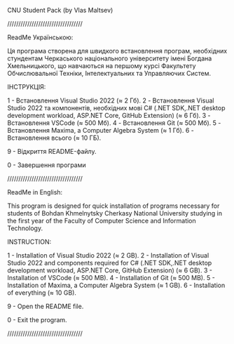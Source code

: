 CNU Student Pack (by Vlas Maltsev)

//////////////////////////////////

ReadMe Українською:

Ця програма створена для швидкого встановлення програм, необхідних стундентам Черкаського національного університету імені Богдана Хмельницького, що навчаються на першому курсі Факультету Обчислювальної Техніки, Інтелектуальних та Управляючих Систем.

ІНСТРУКЦІЯ:

1 - Встановлення Visual Studio 2022 (≈ 2 Гб).
2 - Встановлення Visual Studio 2022 та компонентів, необхідних мові C# (.NET SDK,.NET desktop development workload, ASP.NET Core, GitHub Extension) (≈ 6 Гб).
3 - Встановлення VSCode (≈ 500 Мб).
4 - Встановлення Git (≈ 500 Мб).
5 - Встановлення Maxima, a Computer Algebra System (≈ 1 Гб).
6 - Встановлення всього (≈ 10 ГБ).

9 - Відкриття README-файлу.

0 - Завершення програми

//////////////////////////////////

ReadMe in English:

This program is designed for quick installation of programs necessary for students of Bohdan Khmelnytsky Cherkasy National University studying in the first year of the Faculty of Computer Science and Information Technology.

INSTRUCTION:

1 - Installation of Visual Studio 2022 (≈ 2 GB).
2 - Installation of Visual Studio 2022 and components required for C# (.NET SDK,.NET desktop development workload, ASP.NET Core, GitHub Extension) (≈ 6 GB).
3 - Installation of VSCode (≈ 500 MB).
4 - Installation of Git (≈ 500 MB).
5 - Installation of Maxima, a Computer Algebra System (≈ 1 GB).
6 - Installation of everything (≈ 10 GB).

9 - Open the README file.

0 - Exit the program.

//////////////////////////////////
